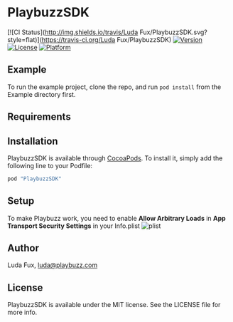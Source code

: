 # PlaybuzzSDK

[![CI Status](http://img.shields.io/travis/Luda Fux/PlaybuzzSDK.svg?style=flat)](https://travis-ci.org/Luda Fux/PlaybuzzSDK)
[![Version](https://img.shields.io/cocoapods/v/PlaybuzzSDK.svg?style=flat)](http://cocoapods.org/pods/PlaybuzzSDK)
[![License](https://img.shields.io/cocoapods/l/PlaybuzzSDK.svg?style=flat)](http://cocoapods.org/pods/PlaybuzzSDK)
[![Platform](https://img.shields.io/cocoapods/p/PlaybuzzSDK.svg?style=flat)](http://cocoapods.org/pods/PlaybuzzSDK)

## Example

To run the example project, clone the repo, and run `pod install` from the Example directory first.

## Requirements

## Installation

PlaybuzzSDK is available through [CocoaPods](http://cocoapods.org). To install
it, simply add the following line to your Podfile:

```ruby
pod "PlaybuzzSDK"
```
## Setup

To make Playbuzz work, you need to enable **Allow Arbitrary Loads** in **App Transport Security Settings** in your Info.plist
![plist](http://i68.tinypic.com/286wzet.png)

## Author

Luda Fux, luda@playbuzz.com

## License

PlaybuzzSDK is available under the MIT license. See the LICENSE file for more info.
